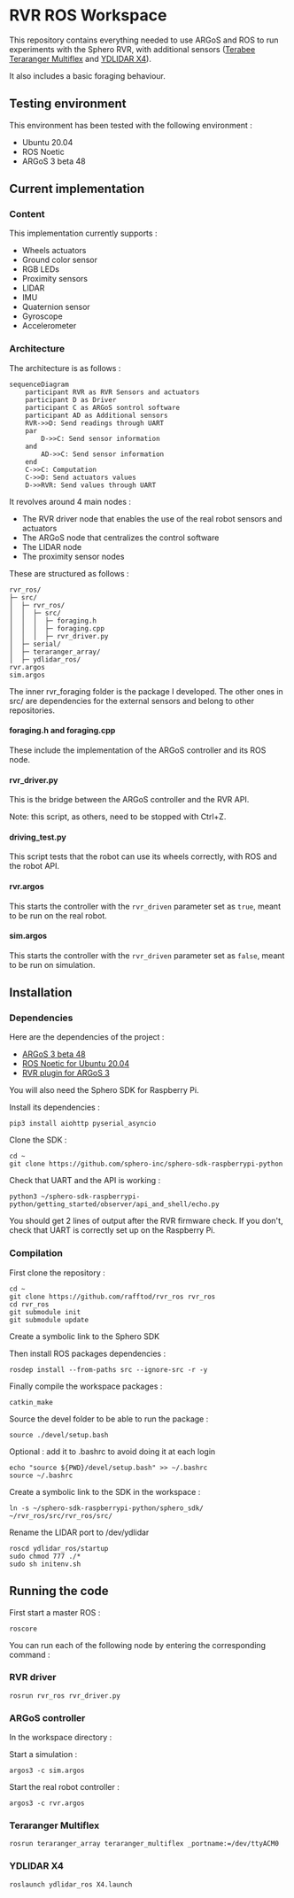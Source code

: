 # RVR ROS Workspace

This repository contains everything needed to use ARGoS and ROS to run experiments with the Sphero RVR, with additional sensors ([Terabee Teraranger Multiflex](https://www.terabee.com/shop/lidar-tof-multi-directional-arrays/teraranger-multiflex/) and [YDLIDAR X4](https://www.ydlidar.com/products/view/5.html)).

It also includes a basic foraging behaviour.

## Testing environment

This environment has been tested with the following environment :

-   Ubuntu 20.04
-   ROS Noetic
-   ARGoS 3 beta 48

## Current implementation

### Content

This implementation currently supports :

-   Wheels actuators
-   Ground color sensor
-   RGB LEDs
-   Proximity sensors
-   LIDAR
-   IMU
-   Quaternion sensor
-   Gyroscope
-   Accelerometer

### Architecture

The architecture is as follows :
```mermaid
sequenceDiagram
    participant RVR as RVR Sensors and actuators
    participant D as Driver
    participant C as ARGoS sontrol software
    participant AD as Additional sensors
    RVR->>D: Send readings through UART
    par
        D->>C: Send sensor information
    and
        AD->>C: Send sensor information
    end
    C->>C: Computation
    C->>D: Send actuators values
    D->>RVR: Send values through UART
```
<!-- ![RVR ROS mode of functioning](https://i.imgur.com/2DQQTra.png "RVR ROS") -->

It revolves around 4 main nodes :

-   The RVR driver node that enables the use of the real robot sensors and actuators
-   The ARGoS node that centralizes the control software
-   The LIDAR node
-   The proximity sensor nodes

These are structured as follows :

```
rvr_ros/
├─ src/
│  ├─ rvr_ros/
│  │  ├─ src/
│  │  │  ├─ foraging.h
│  │  │  ├─ foraging.cpp
│  │  │  ├─ rvr_driver.py
│  ├─ serial/
│  ├─ teraranger_array/
│  ├─ ydlidar_ros/
rvr.argos
sim.argos
```

The inner rvr_foraging folder is the package I developed. The other ones in src/ are dependencies for the external sensors and belong to other repositories.

#### foraging.h and foraging.cpp

These include the implementation of the ARGoS controller and its ROS node.

#### rvr_driver.py

This is the bridge between the ARGoS controller and the RVR API.

Note: this script, as others, need to be stopped with Ctrl+Z.

#### driving_test.py

This script tests that the robot can use its wheels correctly, with ROS and the robot API.

#### rvr.argos

This starts the controller with the `rvr_driven` parameter set as `true`, meant to be run on the real robot.

#### sim.argos

This starts the controller with the `rvr_driven` parameter set as `false`, meant to be run on simulation.

## Installation

### Dependencies

Here are the dependencies of the project :

-   [ARGoS 3 beta 48](https://github.com/ilpincy/argos3/tree/3.0.0-beta48)
-   [ROS Noetic for Ubuntu 20.04](http://wiki.ros.org/noetic/Installation/Ubuntu)
-   [RVR plugin for ARGoS 3](https://github.com/rafftod/argos3-rvr)

You will also need the Sphero SDK for Raspberry Pi.

Install its dependencies :

```
pip3 install aiohttp pyserial_asyncio
```

Clone the SDK :

```
cd ~
git clone https://github.com/sphero-inc/sphero-sdk-raspberrypi-python
```

Check that UART and the API is working :

```
python3 ~/sphero-sdk-raspberrypi-python/getting_started/observer/api_and_shell/echo.py
```

You should get 2 lines of output after the RVR firmware check. If you don't, check that UART is correctly set up on the Raspberry Pi.

### Compilation

First clone the repository :

```
cd ~
git clone https://github.com/rafftod/rvr_ros rvr_ros
cd rvr_ros
git submodule init
git submodule update
```

Create a symbolic link to the Sphero SDK

Then install ROS packages dependencies :

```
rosdep install --from-paths src --ignore-src -r -y
```

Finally compile the workspace packages :

```
catkin_make
```

Source the devel folder to be able to run the package :

```
source ./devel/setup.bash
```

Optional : add it to .bashrc to avoid doing it at each login

```
echo "source ${PWD}/devel/setup.bash" >> ~/.bashrc
source ~/.bashrc
```

Create a symbolic link to the SDK in the workspace :

```
ln -s ~/sphero-sdk-raspberrypi-python/sphero_sdk/ ~/rvr_ros/src/rvr_ros/src/
```

Rename the LIDAR port to /dev/ydlidar

```
roscd ydlidar_ros/startup
sudo chmod 777 ./*
sudo sh initenv.sh
```

## Running the code

First start a master ROS :

```
roscore
```

You can run each of the following node by entering the corresponding command :

### RVR driver

```
rosrun rvr_ros rvr_driver.py
```

### ARGoS controller

In the workspace directory :

Start a simulation :

```
argos3 -c sim.argos
```

Start the real robot controller :

```
argos3 -c rvr.argos
```

### Teraranger Multiflex

```
rosrun teraranger_array teraranger_multiflex _portname:=/dev/ttyACM0
```

### YDLIDAR X4

```
roslaunch ydlidar_ros X4.launch
```
